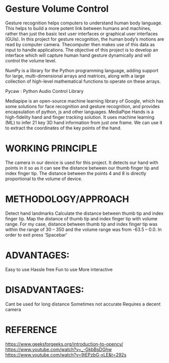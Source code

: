 # Gesture Volume Control

Gesture recognition helps computers to understand human body language. This helps to build a more potent link between humans and machines, rather than just the basic text user interfaces or graphical user interfaces (GUIs). In this project for gesture recognition, the human body’s motions are read by computer camera. Thecomputer then makes use of this data as input to handle applications. The objective of this project is to develop an interface which will capture human hand gesture dynamically and will control the volume level.

NumPy is a library for the Python programming language, adding support for large, multi-dimensional arrays and matrices, along with a large collection of high-level mathematical functions to operate on these arrays.

Pycaw : Python Audio Control Library

Mediapipe is an open-source machine learning library of Google, which has some solutions for face recognition and gesture recognition, and provides encapsulation of python, js and other languages. MediaPipe Hands is a high-fidelity hand and finger tracking solution. It uses machine learning (ML) to infer 21 key 3D hand information from just one frame. We can use it to extract the coordinates of the key points of the hand.

# WORKING PRINCIPLE
The camera in our device is used for this project. It detects our hand with points in it so as it can see the distance between our thumb finger tip and index finger tip. The distance between the points 4 and 8 is directly proportional to the volume of device.

# METHODOLOGY/APPROACH
Detect hand landmarks
Calculate the distance between thumb tip and index finger tip.
Map the distance of thumb tip and index finger tip with volume range. For my case, distance between thumb tip and index finger tip was within the range of 30 – 350 and the volume range was from -63.5 – 0.0.
In order to exit press ‘Spacebar'

# ADVANTAGES:
Easy to use
Hassle free
Fun to use
More interactive

# DISADVANTAGES:
Cant be used for long distance
Sometimes not accurate
Requires a decent camera

# REFERENCE
https://www.geeksforgeeks.org/introduction-to-opencv/
https://www.youtube.com/watch?v=_-GkbBsDGhw
https://www.youtube.com/watch?v=9iEPzbG-xLE&t=292s
